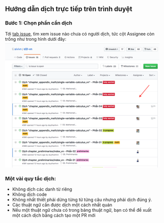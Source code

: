 ## Hướng dẫn dịch trực tiếp trên trình duyệt

### Bước 1: Chọn phần cần dịch
Tới [tab issue](https://github.com/aivivn/d2l-vn/issues), tìm xem issue nào chưa có người dịch, tức cột Assignee còn trống như trong hình dưới đây:
![img](step1.png)

### Một vài quy tắc dịch:
* Không dịch các danh từ riêng
* Không dịch code
* Không nhất thiết phải dừng từng từ từng câu nhưng phải dịch đúng ý.
* Các thuật ngữ cần được dịch một cách nhất quán
* Nếu một thuật ngữ chưa có trong bảng thuật ngữ, bạn có thể đề xuất một cách dịch bằng cách tạo một PR mới
